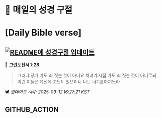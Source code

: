 # 🙏 매일의 성경 구절
# [Daily Bible verse]
## [![README에 성경구절 업데이트](https://github.com/DONGSUKA/first_test/actions/workflows/update-readme-bible.yml/badge.svg)](https://github.com/DONGSUKA/first_test/actions/workflows/update-readme-bible.yml)
<!-- START_BIBLE_VERSE -->
📖 **고린도전서 7:28**
> 그러나 장가 가도 죄 짓는 것이 아니요 처녀가 시집 가도 죄 짓는 것이 아니로되 이런 이들은 육신에 고난이 있으리니 나는 너희를아끼노라

🕊️ _업데이트 시각: 2025-09-12 16:27:21 KST_
  <!-- END_BIBLE_VERSE -->
## GITHUB_ACTION
